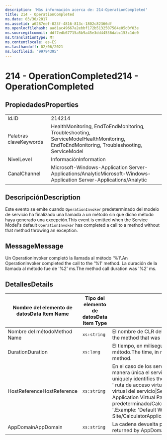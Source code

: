 ```yaml
---
description: 'Más información acerca de: 214-OperationCompleted'
title: 214 - OperationCompleted
ms.date: 03/30/2017
ms.assetid: a6287eef-023f-4816-813c-1802c82366df
ms.openlocfilehash: aad1ac49667a2ebbf172b5132507584e05d0f03e
ms.sourcegitcommit: ddf7edb67715a5b9a45e3dd44536dabc153c1de0
ms.translationtype: MT
ms.contentlocale: es-ES
ms.lasthandoff: 02/06/2021
ms.locfileid: "99794395"
---
```

# <a name="214---operationcompleted"></a><span data-ttu-id="e1a8b-103">214 - OperationCompleted</span><span class="sxs-lookup"><span data-stu-id="e1a8b-103">214 - OperationCompleted</span></span>

## <a name="properties"></a><span data-ttu-id="e1a8b-104">Propiedades</span><span class="sxs-lookup"><span data-stu-id="e1a8b-104">Properties</span></span>  
  
|||  
|-|-|  
|<span data-ttu-id="e1a8b-105">Id.</span><span class="sxs-lookup"><span data-stu-id="e1a8b-105">ID</span></span>|<span data-ttu-id="e1a8b-106">214</span><span class="sxs-lookup"><span data-stu-id="e1a8b-106">214</span></span>|  
|<span data-ttu-id="e1a8b-107">Palabras clave</span><span class="sxs-lookup"><span data-stu-id="e1a8b-107">Keywords</span></span>|<span data-ttu-id="e1a8b-108">HealthMonitoring, EndToEndMonitoring, Troubleshooting, ServiceModel</span><span class="sxs-lookup"><span data-stu-id="e1a8b-108">HealthMonitoring, EndToEndMonitoring, Troubleshooting, ServiceModel</span></span>|  
|<span data-ttu-id="e1a8b-109">Nivel</span><span class="sxs-lookup"><span data-stu-id="e1a8b-109">Level</span></span>|<span data-ttu-id="e1a8b-110">Información</span><span class="sxs-lookup"><span data-stu-id="e1a8b-110">Information</span></span>|  
|<span data-ttu-id="e1a8b-111">Canal</span><span class="sxs-lookup"><span data-stu-id="e1a8b-111">Channel</span></span>|<span data-ttu-id="e1a8b-112">Microsoft-Windows-Application Server-Applications/Analytic</span><span class="sxs-lookup"><span data-stu-id="e1a8b-112">Microsoft-Windows-Application Server-Applications/Analytic</span></span>|  
  
## <a name="description"></a><span data-ttu-id="e1a8b-113">Descripción</span><span class="sxs-lookup"><span data-stu-id="e1a8b-113">Description</span></span>  

 <span data-ttu-id="e1a8b-114">Este evento se emite cuando `OperationInvoker` predeterminado del modelo de servicio ha finalizado una llamada a un método sin que dicho método haya generado una excepción.</span><span class="sxs-lookup"><span data-stu-id="e1a8b-114">This event is emitted when the Service Model's default `OperationInvoker` has completed a call to a method without that method throwing an exception.</span></span>  
  
## <a name="message"></a><span data-ttu-id="e1a8b-115">Message</span><span class="sxs-lookup"><span data-stu-id="e1a8b-115">Message</span></span>  

 <span data-ttu-id="e1a8b-116">Un OperationInvoker completó la llamada al método '%1'.</span><span class="sxs-lookup"><span data-stu-id="e1a8b-116">An OperationInvoker completed the call to the '%1' method.</span></span> <span data-ttu-id="e1a8b-117">La duración de la llamada al método fue de '%2' ms.</span><span class="sxs-lookup"><span data-stu-id="e1a8b-117">The method call duration was '%2' ms.</span></span>  
  
## <a name="details"></a><span data-ttu-id="e1a8b-118">Detalles</span><span class="sxs-lookup"><span data-stu-id="e1a8b-118">Details</span></span>  
  
|<span data-ttu-id="e1a8b-119">Nombre del elemento de datos</span><span class="sxs-lookup"><span data-stu-id="e1a8b-119">Data Item Name</span></span>|<span data-ttu-id="e1a8b-120">Tipo del elemento de datos</span><span class="sxs-lookup"><span data-stu-id="e1a8b-120">Data Item Type</span></span>|<span data-ttu-id="e1a8b-121">Descripción</span><span class="sxs-lookup"><span data-stu-id="e1a8b-121">Description</span></span>|  
|--------------------|--------------------|-----------------|  
|<span data-ttu-id="e1a8b-122">Nombre del método</span><span class="sxs-lookup"><span data-stu-id="e1a8b-122">Method Name</span></span>|`xs:string`|<span data-ttu-id="e1a8b-123">El nombre de CLR del método invocado por `OperationInvoker`.</span><span class="sxs-lookup"><span data-stu-id="e1a8b-123">The CLR name of the method that was invoked by the `OperationInvoker`.</span></span>|  
|<span data-ttu-id="e1a8b-124">Duration</span><span class="sxs-lookup"><span data-stu-id="e1a8b-124">Duration</span></span>|`xs:long`|<span data-ttu-id="e1a8b-125">El tiempo, en milisegundos, que tardó `OperationInvoker` en invocar el método.</span><span class="sxs-lookup"><span data-stu-id="e1a8b-125">The time, in milliseconds, that it took the `OperationInvoker` to invoke the method.</span></span>|  
|<span data-ttu-id="e1a8b-126">HostReference</span><span class="sxs-lookup"><span data-stu-id="e1a8b-126">HostReference</span></span>|`xs:string`|<span data-ttu-id="e1a8b-127">En el caso de los servicios hospedados en web, este campo identifica de manera única el servicio en la jerarquía web.</span><span class="sxs-lookup"><span data-stu-id="e1a8b-127">For web-hosted services, this field uniquely identifies the service in the Web hierarchy.</span></span> <span data-ttu-id="e1a8b-128">Su formato se define como ' ruta de acceso virtual de la aplicación de nombre de sitio web&#124;ruta de acceso virtual del servicio&#124;ServiceName '.</span><span class="sxs-lookup"><span data-stu-id="e1a8b-128">Its format is defined as 'Web Site Name Application Virtual Path&#124;Service Virtual Path&#124;ServiceName'.</span></span> <span data-ttu-id="e1a8b-129">Ejemplo: ' sitio web predeterminado/CalculatorApplication&#124;/CalculatorService.svc&#124;CalculatorService '.</span><span class="sxs-lookup"><span data-stu-id="e1a8b-129">Example: 'Default Web Site/CalculatorApplication&#124;/CalculatorService.svc&#124;CalculatorService'.</span></span>|  
|<span data-ttu-id="e1a8b-130">AppDomain</span><span class="sxs-lookup"><span data-stu-id="e1a8b-130">AppDomain</span></span>|`xs:string`|<span data-ttu-id="e1a8b-131">La cadena devuelta por AppDomain.CurrentDomain.FriendlyName.</span><span class="sxs-lookup"><span data-stu-id="e1a8b-131">The string returned by AppDomain.CurrentDomain.FriendlyName.</span></span>|
